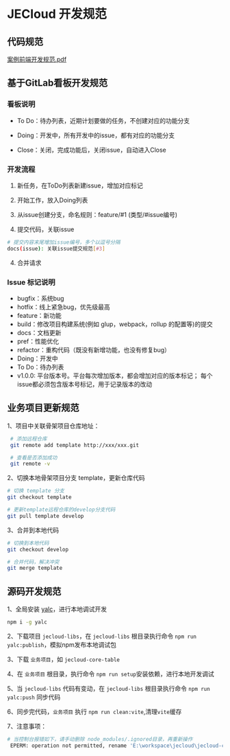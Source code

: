 # JECloud 开发规范
## 代码规范
[案例前端开发规范.pdf](./阿里前端开发规范.pdf)

## 基于GitLab看板开发规范
### 看板说明
- To Do：待办列表，近期计划要做的任务，不创建对应的功能分支

- Doing：开发中，所有开发中的issue，都有对应的功能分支
- Close：关闭，完成功能后，关闭issue，自动进入Close

### 开发流程

1. 新任务，在ToDo列表新建issue，增加对应标记

2. 开始工作，放入Doing列表
3. 从issue创建分支，命名规则：feature/#1 (类型/#issue编号)
4. 提交代码，关联issue
  ```bash
  # 提交内容末尾增加issue编号，多个以逗号分隔
  docs(issue): 关联issue提交规范[#3]
  ```

4. 合并请求

### Issue 标记说明
- bugfix：系统bug
- hotfix：线上紧急bug，优先级最高
- feature：新功能
- build：修改项目构建系统(例如 glup，webpack，rollup 的配置等)的提交
- docs：文档更新
- pref：性能优化
- refactor：重构代码（既没有新增功能，也没有修复bug）
- Doing：开发中
- To Do：待办列表
- v1.0.0: 平台版本号。平台每次增加版本，都会增加对应的版本标记； 每个issue都必须包含版本号标记，用于记录版本的改动

## 业务项目更新规范

1、项目中关联骨架项目仓库地址：
```bash
 # 添加远程仓库
 git remote add template http://xxx/xxx.git

 # 查看是否添加成功
 git remote -v
```

2、切换本地骨架项目分支 template，更新仓库代码
```bash
# 切换 template 分支
git checkout template

# 更新template远程仓库的develop分支代码
git pull template develop
```

3、合并到本地代码

```bash
# 切换到本地代码
git checkout develop

# 合并代码，解决冲突
git merge template
```
## 源码开发规范
1、全局安装 [yalc](https://github.com/wclr/yalc)，进行本地调试开发

```bash
npm i -g yalc
```

2、下载项目 `jecloud-libs`，在 `jecloud-libs` 根目录执行命令 `npm run yalc:publish`，模拟npm发布本地调试包

3、下载 `业务项目`，如 `jecloud-core-table`

4、在 `业务项目` 根目录，执行命令 `npm run setup`安装依赖，进行本地开发调试

5、当 `jecloud-libs` 代码有变动，在 `jecloud-libs` 根目录执行命令 `npm run yalc:push` 同步代码

6、同步完代码，`业务项目` 执行 `npm run clean:vite`,清理`vite`缓存

7、注意事项：
``` bash
# 当控制台报错如下，请手动删除 node_modules/.ignored目录，再重新操作
 EPERM: operation not permitted, rename 'E:\workspace\jecloud\jecloud-cli\node_modules\@jecloud\utils' -> 'E:\workspace\jecloud\jecloud-cli\node_modules\.ignored\@jecloud\utils'
```